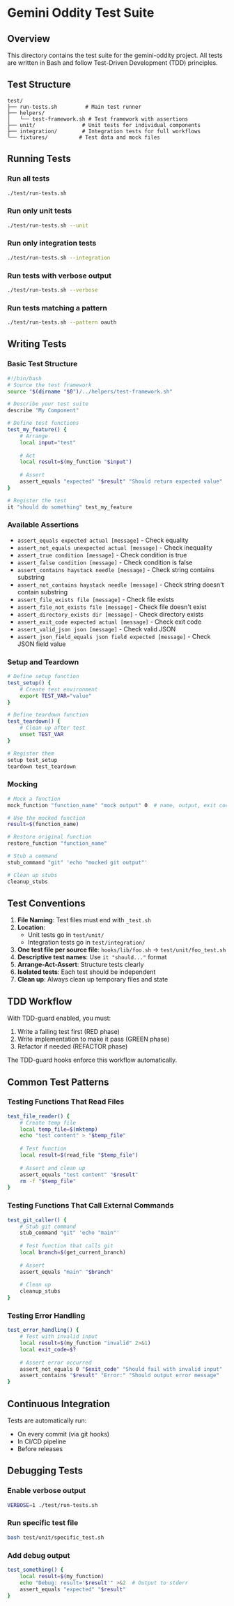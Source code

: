 # Gemini Oddity Test Suite

## Overview

This directory contains the test suite for the gemini-oddity project. All tests are written in Bash and follow Test-Driven Development (TDD) principles.

## Test Structure

```
test/
├── run-tests.sh         # Main test runner
├── helpers/
│   └── test-framework.sh # Test framework with assertions
├── unit/               # Unit tests for individual components
├── integration/        # Integration tests for full workflows
└── fixtures/          # Test data and mock files
```

## Running Tests

### Run all tests
```bash
./test/run-tests.sh
```

### Run only unit tests
```bash
./test/run-tests.sh --unit
```

### Run only integration tests
```bash
./test/run-tests.sh --integration
```

### Run tests with verbose output
```bash
./test/run-tests.sh --verbose
```

### Run tests matching a pattern
```bash
./test/run-tests.sh --pattern oauth
```

## Writing Tests

### Basic Test Structure

```bash
#!/bin/bash
# Source the test framework
source "$(dirname "$0")/../helpers/test-framework.sh"

# Describe your test suite
describe "My Component"

# Define test functions
test_my_feature() {
    # Arrange
    local input="test"
    
    # Act
    local result=$(my_function "$input")
    
    # Assert
    assert_equals "expected" "$result" "Should return expected value"
}

# Register the test
it "should do something" test_my_feature
```

### Available Assertions

- `assert_equals expected actual [message]` - Check equality
- `assert_not_equals unexpected actual [message]` - Check inequality
- `assert_true condition [message]` - Check condition is true
- `assert_false condition [message]` - Check condition is false
- `assert_contains haystack needle [message]` - Check string contains substring
- `assert_not_contains haystack needle [message]` - Check string doesn't contain substring
- `assert_file_exists file [message]` - Check file exists
- `assert_file_not_exists file [message]` - Check file doesn't exist
- `assert_directory_exists dir [message]` - Check directory exists
- `assert_exit_code expected actual [message]` - Check exit code
- `assert_valid_json json [message]` - Check valid JSON
- `assert_json_field_equals json field expected [message]` - Check JSON field value

### Setup and Teardown

```bash
# Define setup function
test_setup() {
    # Create test environment
    export TEST_VAR="value"
}

# Define teardown function
test_teardown() {
    # Clean up after test
    unset TEST_VAR
}

# Register them
setup test_setup
teardown test_teardown
```

### Mocking

```bash
# Mock a function
mock_function "function_name" "mock output" 0  # name, output, exit code

# Use the mocked function
result=$(function_name)

# Restore original function
restore_function "function_name"

# Stub a command
stub_command "git" 'echo "mocked git output"'

# Clean up stubs
cleanup_stubs
```

## Test Conventions

1. **File Naming**: Test files must end with `_test.sh`
2. **Location**: 
   - Unit tests go in `test/unit/`
   - Integration tests go in `test/integration/`
3. **One test file per source file**: `hooks/lib/foo.sh` → `test/unit/foo_test.sh`
4. **Descriptive test names**: Use `it "should..."` format
5. **Arrange-Act-Assert**: Structure tests clearly
6. **Isolated tests**: Each test should be independent
7. **Clean up**: Always clean up temporary files and state

## TDD Workflow

With TDD-guard enabled, you must:

1. Write a failing test first (RED phase)
2. Write implementation to make it pass (GREEN phase)
3. Refactor if needed (REFACTOR phase)

The TDD-guard hooks enforce this workflow automatically.

## Common Test Patterns

### Testing Functions That Read Files

```bash
test_file_reader() {
    # Create temp file
    local temp_file=$(mktemp)
    echo "test content" > "$temp_file"
    
    # Test function
    local result=$(read_file "$temp_file")
    
    # Assert and clean up
    assert_equals "test content" "$result"
    rm -f "$temp_file"
}
```

### Testing Functions That Call External Commands

```bash
test_git_caller() {
    # Stub git command
    stub_command "git" 'echo "main"'
    
    # Test function that calls git
    local branch=$(get_current_branch)
    
    # Assert
    assert_equals "main" "$branch"
    
    # Clean up
    cleanup_stubs
}
```

### Testing Error Handling

```bash
test_error_handling() {
    # Test with invalid input
    local result=$(my_function "invalid" 2>&1)
    local exit_code=$?
    
    # Assert error occurred
    assert_not_equals 0 "$exit_code" "Should fail with invalid input"
    assert_contains "$result" "Error:" "Should output error message"
}
```

## Continuous Integration

Tests are automatically run:
- On every commit (via git hooks)
- In CI/CD pipeline
- Before releases

## Debugging Tests

### Enable verbose output
```bash
VERBOSE=1 ./test/run-tests.sh
```

### Run specific test file
```bash
bash test/unit/specific_test.sh
```

### Add debug output
```bash
test_something() {
    local result=$(my_function)
    echo "Debug: result='$result'" >&2  # Output to stderr
    assert_equals "expected" "$result"
}
```